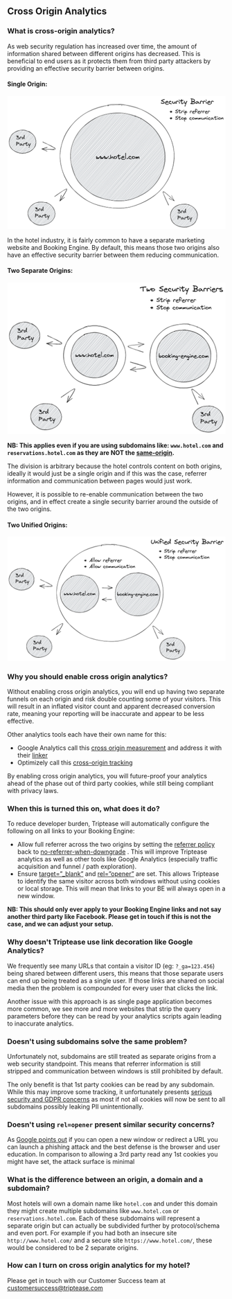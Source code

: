 ## Cross Origin Analytics

### What is cross-origin analytics?

As web security regulation has increased over time, the amount of information shared between different origins has
decreased. This is beneficial to end users as it protects them from third party attackers by providing an effective
security barrier between origins.

#### Single Origin:

![single-origin.png](assets/images/single-origin.png)

In the hotel industry, it is fairly common to have a separate marketing website and Booking Engine. By default, this
means those two origins also have an effective security barrier between them reducing communication.

#### Two Separate Origins:

![two-separate-origins.png](assets/images/two-separate-origins.png)

**NB: This applies even if you are using subdomains like: `www.hotel.com` and `reservations.hotel.com` as they are NOT
the [same-origin](https://developer.mozilla.org/en-US/docs/Web/Security/Same-origin_policy).**

The division is arbitrary because the hotel controls content on both origins, ideally it would just be a single origin
and if this was the case, referrer information and communication between pages would just work.

However, it is possible to re-enable communication between the two origins, and in effect create a single security
barrier around the outside of the two origins.

#### Two Unified Origins:

![two-unified-origins.png](assets/images/two-unified-origins.png)

### Why you should enable cross origin analytics?

Without enabling cross origin analytics, you will end up having two separate funnels on each origin and risk double
counting some of your visitors. This will result in an inflated visitor count and apparent decreased conversion rate,
meaning your reporting will be inaccurate and appear to be less effective.

Other analytics tools each have their own name for this:

- Google Analytics call
  this [cross origin measurement](https://developers.google.com/analytics/devguides/collection/analyticsjs/cross-origin)
  and address it with their [linker](https://developers.google.com/analytics/devguides/collection/analyticsjs/linker)
- Optimizely call
  this [cross-origin tracking](https://support.optimizely.com/hc/en-us/articles/4410289774349-Cross-origin-tracking-in-Optimizely-Web)

By enabling cross origin analytics, you will future-proof your analytics ahead of the phase out of third party cookies,
while still being compliant with privacy laws.

### When this is turned this on, what does it do?

To reduce developer burden, Triptease will automatically configure the following on all links to your Booking Engine:

- Allow full referrer across the two origins by setting
  the [referrer policy](https://developer.mozilla.org/en-US/docs/Web/HTTP/Headers/Referrer-Policy) back
  to [no-referrer-when-downgrade](https://developer.mozilla.org/en-US/docs/Web/HTTP/Headers/Referrer-Policy#:~:text=any%20referrer%20information.-,no%2Dreferrer%2Dwhen%2Ddowngrade,-Send%20the%20origin)
  . This will improve Triptease analytics as well as other tools like Google Analytics (especially traffic acquisition
  and funnel / path exploration).
- Ensure [target=”_blank”](https://developer.mozilla.org/en-US/docs/Web/HTML/Element/a#attr-target)
  and [rel=”opener”](https://developer.mozilla.org/en-US/docs/Web/HTML/Attributes/rel#attr-opener) are set. This allows
  Triptease to identify the same visitor across both windows without using cookies or local storage. This will mean that
  links to your BE will always open in a new window.

**NB: This should only ever apply to your Booking Engine links and not say another third party like Facebook. Please get
in touch if this is not the case, and we can adjust your setup.**

### Why doesn't Triptease use link decoration like Google Analytics?

We frequently see many URLs that contain a visitor ID (eg: `?_ga=123.456`) being shared between different users, this
means that those separate users can end up being treated as a single user. If those links are shared on social media
then the problem is compounded for every user that clicks the link.

Another issue with this approach is as single page application becomes more common, we see more and more websites that
strip the query parameters before they can be read by your analytics scripts again leading to inaccurate analytics.

### Doesn't using subdomains solve the same problem?

Unfortunately not, subdomains are still treated as separate origins from a web security standpoint. This means that
referrer information is still stripped and communication between windows is still prohibited by default.

The only benefit is that 1st party cookies can be read by any subdomain. While this may improve some tracking, it
unfortunately
presents [serious security and GDPR concerns](https://blog.lukaszolejnik.com/large-scale-analysis-of-dns-based-tracking-evasion-broad-data-leaks-included/)
as most if not all cookies will now be sent to all subdomains possibly leaking PII unintentionally.

### Doesn't using `rel=opener` present similar security concerns?

As [Google points out](https://bughunters.google.com/learn/invalid-reports/web-platform/navigation/5825028803002368)
if you can open a new window or redirect a URL you can launch a phishing attack and the best defense is the browser and
user education. In comparison to allowing a 3rd party read any 1st cookies you might have set, the attack surface is
minimal

### What is the difference between an origin, a domain and a subdomain?

Most hotels will own a domain name like `hotel.com` and under this domain they might create multiple subdomains
like `www.hotel.com` or `reservations.hotel.com`. Each of these subdomains will represent a separate origin but can
actually be subdivided further by protocol/schema and even port. For example if you had both an insecure
site `http://www.hotel.com/` and a secure site `https://www.hotel.com/`, these would be considered to be 2 separate
origins.

### How can I turn on cross origin analytics for my hotel?

Please get in touch with our Customer Success team
at [customersuccess@triptease.com](mailto:customersuccess@triptease.com)